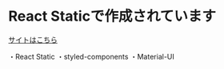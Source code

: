 # React Staticで作成されています

[サイトはこちら](https://fervent-spence-c49b3c.netlify.com/)

・React Static
・styled-components
・Material-UI
